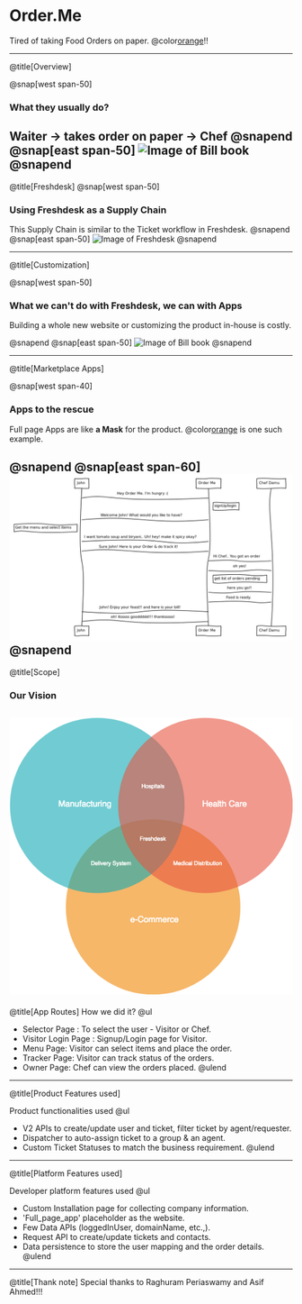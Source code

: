 # Order.Me

Tired of taking Food Orders on paper. @color[orange](`Order.Me`)!!

---
@title[Overview]

@snap[west span-50]
### What they usually do?  
Waiter -> takes order on paper -> Chef
@snapend
@snap[east span-50]
![Image of Bill book](https://i.dailymail.co.uk/i/pix/2015/10/13/15/2D5F757400000578-3269275-image-a-95_1444747295686.jpg)
@snapend
---
@title[Freshdesk]
@snap[west span-50]
###  Using Freshdesk as a Supply Chain
This Supply Chain is similar to the Ticket workflow in Freshdesk. 
@snapend
@snap[east span-50]
![Image of Freshdesk](https://freshdesk.com/assets/images/freshdesk/bucket/custom/help-desk-customization-89f0176f.svg)
@snapend

---
@title[Customization]

@snap[west span-50]
###  What we can't do with Freshdesk, we can with Apps
Building a whole new website or customizing the product in-house is costly.

@snapend
@snap[east span-50]
![Image of Bill book](https://media1.tenor.com/images/62eb0c748702f88829a482eacf3b6e18/tenor.gif)
@snapend

---
@title[Marketplace Apps]

@snap[west span-40]
### Apps to the rescue
Full page Apps are like **a Mask** for the product. @color[orange](`Order.Me`) is one such example.

@snapend
@snap[east span-60]
![Order.Me](template/img/orderMe.png)
@snapend
---
@title[Scope]
### Our Vision
![Image of Vision](template/img/vision.png)
---
@title[App Routes]
How we did it?
@ul
- Selector Page : To select the user - Visitor or Chef.
- Visitor Login Page : Signup/Login page for Visitor.
- Menu Page: Visitor can select items and place the order.
- Tracker Page: Visitor can track status of the orders.
- Owner Page: Chef can view the orders placed.
@ulend

---
@title[Product Features used]

Product functionalities used
@ul
- V2 APIs to create/update user and ticket, filter ticket by agent/requester.
- Dispatcher to auto-assign ticket to a group & an agent.
- Custom Ticket Statuses to match the business requirement.
@ulend

---
@title[Platform Features used]

Developer platform features used
@ul
- Custom Installation page for collecting company information.
- 'Full_page_app' placeholder as the website.
- Few Data APIs (loggedInUser, domainName, etc.,).
- Request API to create/update tickets and contacts.
- Data persistence to store the user mapping and the order details.
@ulend
---
@title[Thank note]
Special thanks to Raghuram Periaswamy and Asif Ahmed!!!
